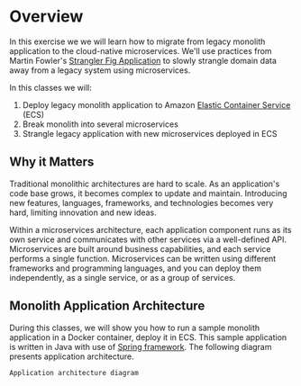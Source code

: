 # Overview

In this exercise we we will learn how to migrate from legacy monolith
application to the cloud-native microservices. We'll use practices from Martin
Fowler's [Strangler Fig Application][1] to slowly strangle domain data away from
a legacy system using microservices.

In this classes we will:

1. Deploy legacy monolith application to Amazon [Elastic Container Service][2]
   (ECS)
1. Break monolith into several microservices
1. Strangle legacy application with new microservices deployed in ECS

## Why it Matters

<!-- TODO: This section is copied from the AWS tutorial:
https://aws.amazon.com/getting-started/hands-on/break-monolith-app-microservices-ecs-docker-ec2/
-->

Traditional monolithic architectures are hard to scale. As an application's code
base grows, it becomes complex to update and maintain. Introducing new features,
languages, frameworks, and technologies becomes very hard, limiting innovation
and new ideas.

Within a microservices architecture, each application component runs as its own
service and communicates with other services via a well-defined API.
Microservices are built around business capabilities, and each service performs
a single function. Microservices can be written using different frameworks and
programming languages, and you can deploy them independently, as a single
service, or as a group of services.

## Monolith Application Architecture

During this classes, we will show you how to run a sample monolith application
in a Docker container, deploy it in ECS. This sample application is written in
Java with use of [Spring framework][3]. The following diagram presents
application architecture.

<!-- Add application architecture diagram -->

```
Application architecture diagram
```

[1]: https://martinfowler.com/bliki/StranglerFigApplication.html
[2]: https://aws.amazon.com/ecs/
[3]: https://spring.io/
